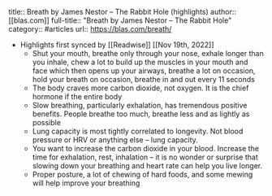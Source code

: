 title:: Breath by James Nestor – The Rabbit Hole (highlights)
author:: [[blas.com]]
full-title:: "Breath by James Nestor – The Rabbit Hole"
category:: #articles
url:: https://blas.com/breath/

- Highlights first synced by [[Readwise]] [[Nov 19th, 2022]]
	- Shut your mouth, breathe only through your nose, exhale longer than you inhale, chew a lot to build up the muscles in your mouth and face which then opens up your airways, breathe a lot on occasion, hold your breath on occasion, breathe in and out every 11 seconds
	- The body craves more carbon dioxide, not oxygen. It is the chief hormone if the entire body
	- Slow breathing, particularly exhalation, has tremendous positive benefits. People breathe too much, breathe less and as lightly as possible
	- Lung capacity is most tightly correlated to longevity. Not blood pressure or HRV or anything else – lung capacity.
	- You want to increase the carbon dioxide in your blood. Increase the time for exhalation, rest, inhalation – it is no wonder or surprise that slowing down your breathing and heart rate can help you live longer.
	- Proper posture, a lot of chewing of hard foods, and some mewing will help improve your breathing